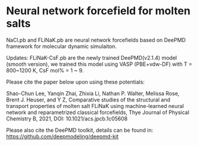 # Neural network forcefield for molten salts

NaCl.pb and FLiNaK.pb are neural network forcefields based on DeePMD framework for molecular dynamic simulaiton.

Updates: FLiNaK-CsF.pb are the newly trained DeePMD(v2.1.4) model (smooth version), we trained this model using VASP (PBE+vdw-DF) with T = 800~1200 K, CsF mol% = 1 ~ 9.

Please cite the paper below upon using these potentials:

Shao-Chun Lee, Yanqin Zhai, Zhixia Li, Nathan P. Walter, Melissa Rose, Brent J. Heuser, and Y Z, Comparative studies of the structural and transport properties of molten salt FLiNaK using machine-learned neural network and reparametrized classical forcefields, Thye Journal of Physical Chemistry B, 2021, DOI: 10.1021/acs.jpcb.1c05608

Please also cite the DeePMD toolkit, details can be found in:
https://github.com/deepmodeling/deepmd-kit

